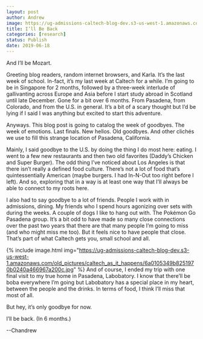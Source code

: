 ```yaml
---
layout: post
author: Andrew
image: https://ug-admissions-caltech-blog-dev.s3-us-west-1.amazonaws.com/old_pictures/caltech_as_it_happens/6a0105349b8251970b0240a4b47222200b.jpg
title: I’ll Be Back
categories: [research]
status: Publish
date: 2019-06-18
---
```



And I’ll be Mozart.

Greeting blog readers, random internet browsers, and Karla. It’s the last week of school. In-fact, it’s my last week at Caltech for a while. I’m going to be in Singapore for 2 months, followed by a three-week interlude of gallivanting across Europe and Asia before I start study abroad in Scotland until late December. Gone for a bit over 6 months. From Pasadena, from Colorado, and from the U.S. in general. It’s a bit of a scary thought but I’d be lying if I said I was anything but excited to start this adventure.

Anyways. This blog post is going to catalog the week of goodbyes. The week of emotions. Last finals. New hellos. Old goodbyes. And other clichés we use to fill this strange location of Pasadena, California.

Mainly, I said goodbye to the U.S. by doing the thing I do most here: eating. I went to a few new restaurants and then two old favorites (Daddy’s Chicken and Super Burger). The odd thing I’ve noticed about Los Angeles is that there isn’t really a defined food culture. There’s not a lot of food that’s quintessentially American (maybe burgers. I had In-N-Out too right before I left). And so, exploring that in a way is at least one way that I’ll always be able to connect to my roots here.

I also had to say goodbye to a lot of friends. People I work with in admissions, dining. My friends who I spend hours agonizing over sets with during the weeks. A couple of dogs I like to hang out with. The Pokémon Go Pasadena group. It’s a bit odd to have made so many close connections over the past two years that there are that many people I’m going to miss (and who might miss me too). But it feels nice to have people that close. That’s part of what Caltech gets you, small school and all.


{% include image.html img="https://ug-admissions-caltech-blog-dev.s3-us-west-1.amazonaws.com/old_pictures/caltech_as_it_happens/6a0105349b8251970b0240a466967a200c.jpg" %}
And of course, I ended my trip with one final visit to my true home in Pasadena, Labobatory. I know that there’ll be boba everywhere I’m going but Labobatory has a special place in my heart, between the people and the drinks. In terms of food, I think I’ll miss that most of all.

But hey, it’s only goodbye for now.

I’ll be back. (In 6 months.)

--Chandrew

